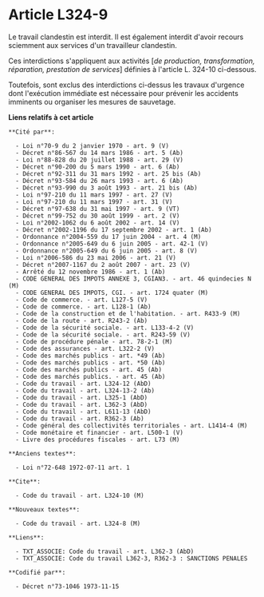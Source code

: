 # Article L324-9

Le travail clandestin est interdit. Il est également interdit d'avoir recours sciemment aux services d'un travailleur
clandestin.

Ces interdictions s'appliquent aux activités [*de production, transformation, réparation, prestation de services*] définies à
l'article L. 324-10 ci-dessous.

Toutefois, sont exclus des interdictions ci-dessus les travaux d'urgence dont l'exécution immédiate est nécessaire pour
prévenir les accidents imminents ou  organiser les mesures de sauvetage.

**Liens relatifs à cet article**

	**Cité par**:

	  - Loi n°70-9 du 2 janvier 1970 - art. 9 (V)
	  - Décret n°86-567 du 14 mars 1986 - art. 5 (Ab)
	  - Loi n°88-828 du 20 juillet 1988 - art. 29 (V)
	  - Décret n°90-200 du 5 mars 1990 - art. 6 (Ab)
	  - Décret n°92-311 du 31 mars 1992 - art. 25 bis (Ab)
	  - Décret n°93-584 du 26 mars 1993 - art. 6 (Ab)
	  - Décret n°93-990 du 3 août 1993 - art. 21 bis (Ab)
	  - Loi n°97-210 du 11 mars 1997 - art. 27 (V)
	  - Loi n°97-210 du 11 mars 1997 - art. 31 (V)
	  - Décret n°97-638 du 31 mai 1997 - art. 9 (VT)
	  - Décret n°99-752 du 30 août 1999 - art. 2 (V)
	  - Loi n°2002-1062 du 6 août 2002 - art. 14 (V)
	  - Décret n°2002-1196 du 17 septembre 2002 - art. 1 (Ab)
	  - Ordonnance n°2004-559 du 17 juin 2004 - art. 4 (M)
	  - Ordonnance n°2005-649 du 6 juin 2005 - art. 42-1 (V)
	  - Ordonnance n°2005-649 du 6 juin 2005 - art. 8 (V)
	  - Loi n°2006-586 du 23 mai 2006 - art. 21 (V)
	  - Décret n°2007-1167 du 2 août 2007 - art. 23 (V)
	  - Arrêté du 12 novembre 1986 - art. 1 (Ab)
	  - CODE GENERAL DES IMPOTS ANNEXE 3, CGIAN3. - art. 46 quindecies N (M)
	  - CODE GENERAL DES IMPOTS, CGI. - art. 1724 quater (M)
	  - Code de commerce. - art. L127-5 (V)
	  - Code de commerce. - art. L128-1 (Ab)
	  - Code de la construction et de l'habitation. - art. R433-9 (M)
	  - Code de la route - art. R243-2 (Ab)
	  - Code de la sécurité sociale. - art. L133-4-2 (V)
	  - Code de la sécurité sociale. - art. R243-59 (V)
	  - Code de procédure pénale - art. 78-2-1 (M)
	  - Code des assurances - art. L322-2 (V)
	  - Code des marchés publics - art. *49 (Ab)
	  - Code des marchés publics - art. *50 (Ab)
	  - Code des marchés publics - art. 45 (Ab)
	  - Code des marchés publics. - art. 45 (Ab)
	  - Code du travail - art. L324-12 (AbD)
	  - Code du travail - art. L324-13-2 (Ab)
	  - Code du travail - art. L325-1 (AbD)
	  - Code du travail - art. L362-3 (AbD)
	  - Code du travail - art. L611-13 (AbD)
	  - Code du travail - art. R362-3 (Ab)
	  - Code général des collectivités territoriales - art. L1414-4 (M)
	  - Code monétaire et financier - art. L500-1 (V)
	  - Livre des procédures fiscales - art. L73 (M)

	**Anciens textes**:

	  - Loi n°72-648 1972-07-11 art. 1

	**Cite**:

	  - Code du travail - art. L324-10 (M)

	**Nouveaux textes**:

	  - Code du travail - art. L324-8 (M)

	**Liens**:

	  - TXT_ASSOCIE: Code du travail - art. L362-3 (AbD)
	  - TXT_ASSOCIE: Code du travail L362-3, R362-3 : SANCTIONS PENALES

	**Codifié par**:

	  - Décret n°73-1046 1973-11-15
